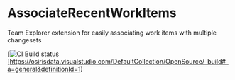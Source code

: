 # AssociateRecentWorkItems
Team Explorer extension for easily associating work items with multiple changesets

[![CI Build status](https://osirisdata.visualstudio.com/DefaultCollection/_apis/public/build/definitions/570e9c8c-f609-47b1-8e15-a5f1a6673a0b/1/badge)]https://osirisdata.visualstudio.com/DefaultCollection/OpenSource/_build#_a=general&definitionId=1)


